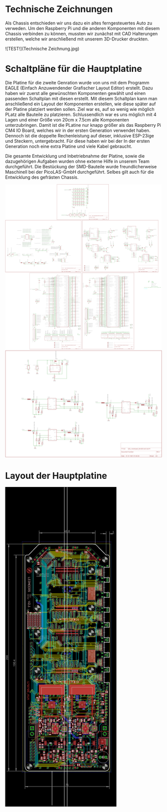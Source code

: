 # Technische Zeichnungen

Als Chassis entschieden wir uns dazu ein altes ferngesteuertes Auto zu verweden. Um den Raspberry Pi und die anderen Komponenten mit diesem Chassis verbinden zu können, mussten wir zunächst mit CAD Halterungen erstellen, welche wir anschließend mit unserem 3D-Drucker druckten.

![TEST!](Technische Zeichnung.jpg)

# Schaltpläne für die Hauptplatine
Die Platine für die zweite Genration wurde von uns mit dem Programm EAGLE (Einfach Anzuwendender Grafischer Layout Editor) erstellt. Dazu haben wir zuerst alle gewünschten Komponenten gewählt und einen passenden Schaltplan mit diesen erstellt. Mit diesem Schaltplan kann man anschließend ein Layout der Komponenten erstellen, wie diese später auf der Platine platziert werden sollen. Ziel war es, auf so wenig wie möglich PLatz alle Bauteile zu platzieren. Schlussendlich war es uns möglich mit 4 Lagen und einer Größe von 20cm x 7.5cm alle Komponenten unterzubringen. Damit ist die PLatine nur knapp größer als das Raspberry Pi CM4 IO Board, welches wir in der ersten Generation verwendet haben. Dennoch ist die doppelte Rechenleistung auf dieser, inklusive ESP-23ige und Steckern, untergebracht. Für diese haben wir bei der In der ersten Generation noch eine extra Platine und viele Kabel gebraucht.

Die gesamte Entwicklung und Inbetriebnahme der Platine, sowie die dazugehörigen Aufgaben wurden ohne externe Hilfe in unserem Team durchgeführt. Die Bestückung der SMD-Bauteile wurde freundlicherweise Maschinell bei der PicoLAS-GmbH durchgeführt.
Selbes gilt auch für die Entwicklung des gefrästen Chassis.




![TEST!](Schaltplan_LEONEERS-Mainboard.png)
![TEST!](Schaltplan_LEONEERS-Mainboard-Leistungsteil.png)

# Layout der Hauptplatine

![TEST!](Layout_LEONEERS-Mainboard.png)
